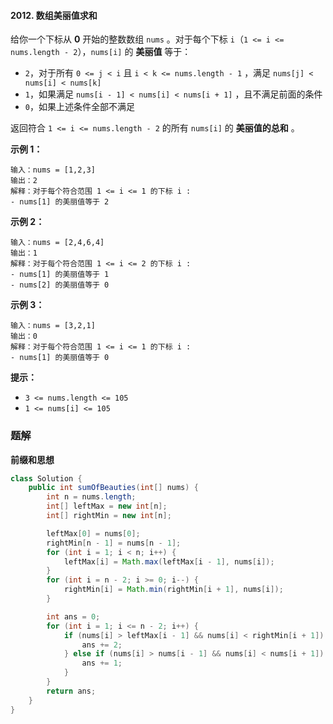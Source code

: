 #### 2012. 数组美丽值求和

给你一个下标从 **0** 开始的整数数组 `nums` 。对于每个下标 `i`（`1 <= i <= nums.length - 2`），`nums[i]` 的 **美丽值** 等于：

* `2`，对于所有 `0 <= j < i` 且 `i < k <= nums.length - 1` ，满足 `nums[j] < nums[i] < nums[k]`
* `1`，如果满足 `nums[i - 1] < nums[i] < nums[i + 1]` ，且不满足前面的条件
* `0`，如果上述条件全部不满足

返回符合 `1 <= i <= nums.length - 2` 的所有 `nums[i]` 的 **美丽值的总和** 。

**示例 1：**

```shell
输入：nums = [1,2,3]
输出：2
解释：对于每个符合范围 1 <= i <= 1 的下标 i :
- nums[1] 的美丽值等于 2
```

**示例 2：**

```shell
输入：nums = [2,4,6,4]
输出：1
解释：对于每个符合范围 1 <= i <= 2 的下标 i :
- nums[1] 的美丽值等于 1
- nums[2] 的美丽值等于 0
```

**示例 3：**

```shell
输入：nums = [3,2,1]
输出：0
解释：对于每个符合范围 1 <= i <= 1 的下标 i :
- nums[1] 的美丽值等于 0
```

**提示：**

- `3 <= nums.length <= 105`
- `1 <= nums[i] <= 105`

### 题解

**前缀和思想**

```java
class Solution {
    public int sumOfBeauties(int[] nums) {
        int n = nums.length;
        int[] leftMax = new int[n];
        int[] rightMin = new int[n];

        leftMax[0] = nums[0];
        rightMin[n - 1] = nums[n - 1];
        for (int i = 1; i < n; i++) {
            leftMax[i] = Math.max(leftMax[i - 1], nums[i]);
        }
        for (int i = n - 2; i >= 0; i--) {
            rightMin[i] = Math.min(rightMin[i + 1], nums[i]);
        }

        int ans = 0;
        for (int i = 1; i <= n - 2; i++) {
            if (nums[i] > leftMax[i - 1] && nums[i] < rightMin[i + 1]) {
                ans += 2;
            } else if (nums[i] > nums[i - 1] && nums[i] < nums[i + 1]) {
                ans += 1;
            }
        }
        return ans;
    }
}
```

